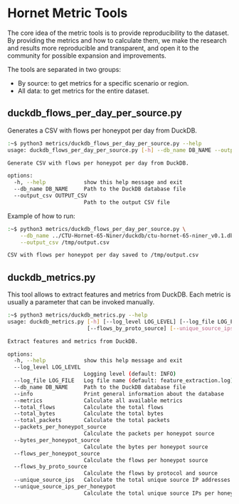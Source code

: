 # Hornet Metric Tools

The core idea of the metric tools is to provide reproducibility to the dataset. By providing the metrics and how to calculate them, we make the research and results more reproducible and transparent, and open it to the community for possible expansion and improvements.

The tools are separated in two groups:
- By source: to get metrics for a specific scenario or region.
- All data: to get metrics for the entire dataset.

## duckdb_flows_per_day_per_source.py

Generates a CSV with flows per honeypot per day from DuckDB.

```bash
:~$ python3 metrics/duckdb_flows_per_day_per_source.py --help
usage: duckdb_flows_per_day_per_source.py [-h] --db_name DB_NAME --output_csv OUTPUT_CSV

Generate CSV with flows per honeypot per day from DuckDB.

options:
  -h, --help            show this help message and exit
  --db_name DB_NAME     Path to the DuckDB database file
  --output_csv OUTPUT_CSV
                        Path to the output CSV file
```

Example of how to run:
```bash
:~$ python3 metrics/duckdb_flows_per_day_per_source.py \
    --db_name ../CTU-Hornet-65-Niner/duckdb/ctu-hornet-65-niner_v0.1.db \
    --output_csv /tmp/output.csv

CSV with flows per honeypot per day saved to /tmp/output.csv
```

## duckdb_metrics.py

This tool allows to extract features and metrics from DuckDB. Each metric is usually a parameter that can be invoked manually.

```bash
:~$ python3 metrics/duckdb_metrics.py --help
usage: duckdb_metrics.py [-h] [--log_level LOG_LEVEL] [--log_file LOG_FILE] --db_name DB_NAME [--info] [--metrics] [--total_flows] [--total_bytes] [--total_packets] [--packets_per_honeypot_source] [--bytes_per_honeypot_source] [--flows_per_honeypot_source]
                         [--flows_by_proto_source] [--unique_source_ips] [--unique_source_ips_per_honeypot]

Extract features and metrics from DuckDB.

options:
  -h, --help            show this help message and exit
  --log_level LOG_LEVEL
                        Logging level (default: INFO)
  --log_file LOG_FILE   Log file name (default: feature_extraction.log)
  --db_name DB_NAME     Path to the DuckDB database file
  --info                Print general information about the database
  --metrics             Calculate all available metrics
  --total_flows         Calculate the total flows
  --total_bytes         Calculate the total bytes
  --total_packets       Calculate the total packets
  --packets_per_honeypot_source
                        Calculate the packets per honeypot source
  --bytes_per_honeypot_source
                        Calculate the bytes per honeypot source
  --flows_per_honeypot_source
                        Calculate the flows per honeypot source
  --flows_by_proto_source
                        Calculate the flows by protocol and source
  --unique_source_ips   Calculate the total unique source IP addresses
  --unique_source_ips_per_honeypot
                        Calculate the total unique source IPs per honeypot source
```
